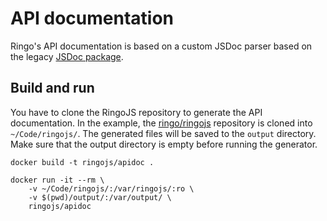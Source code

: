 # API documentation

Ringo's API documentation is based on a custom JSDoc parser based on the legacy
[JSDoc package](https://github.com/ringo/legacy-modules/tree/master/ringo-jsdoc).

## Build and run

You have to clone the RingoJS repository to generate the API documentation. In the example,
the [ringo/ringojs](https://github.com/ringo/ringojs) repository is cloned into `~/Code/ringojs/`.
The generated files will be saved to the `output` directory. Make sure that the output directory
is empty before running the generator.

```
docker build -t ringojs/apidoc .

docker run -it --rm \
    -v ~/Code/ringojs/:/var/ringojs/:ro \
    -v $(pwd)/output/:/var/output/ \
    ringojs/apidoc
```
